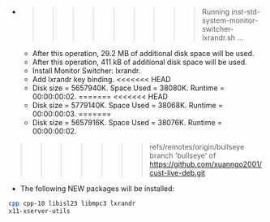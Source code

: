 * >>>>>>>>> Running inst-std-system-monitor-switcher-lxrandr.sh ...
  * After this operation, 29.2 MB of additional disk space will be used.
  * After this operation, 411 kB of additional disk space will be used.
  * Install Monitor Switcher: lxrandr.
  * Add lxrandr key binding.
<<<<<<< HEAD
  * Disk size = 5657940K. Space Used = 38080K. Runtime = 00:00:00:02.
=======
<<<<<<< HEAD
  * Disk size = 5779140K. Space Used = 38068K. Runtime = 00:00:00:03.
=======
  * Disk size = 5657916K. Space Used = 38076K. Runtime = 00:00:00:02.
>>>>>>> refs/remotes/origin/bullseye
>>>>>>> branch 'bullseye' of https://github.com/xuanngo2001/cust-live-deb.git
  * The following NEW packages will be installed:
  ```bash
cpp cpp-10 libisl23 libmpc3 lxrandr
x11-xserver-utils
  ```
